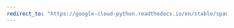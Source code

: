 ```yaml
---
redirect_to: "https://google-cloud-python.readthedocs.io/en/stable/spanner/advanced-session-pool-topics.html"
---
```

